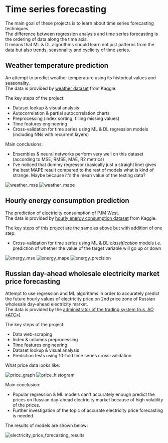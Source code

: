 # Time series forecasting

The main goal of these projects is to learn about time series forecasting techniques.\
The difference between regression analysis and time series forecasting is the ordering of data along the time axis.\
It means that ML & DL algorithms should learn not just patterns from the data but also trends, seasonality and cyclicity of time series.

## Weather temperature prediction

An attempt to predict weather temperature using its historical values and seasonality.\
The data is provided by [weather dataset](https://www.kaggle.com/datasets/muthuj7/weather-dataset) from Kaggle.

The key steps of the project:
* Dataset lookup & visual analysis
* Autocorrelation & partial autocorrelation charts
* Preprocessing (index sorting, filling missing values)
* Time features engineering
* Cross-validation for time series using ML & DL regression models (including NNs with recurrent layers)

Main conclusions:
* Ensembles & neural networks perform very well on this dataset (according to MSE, RMSE, MAE, R2 metrics)
* I've noticed that dummy regressor (basically just a straight line) gives the best MAPE result compared to the rest of models what is kind of strange. Maybe because it's the mean value of the testing data?

![weather_mse](weather_mse.png)
![weather_mape](weather_mape.png)

## Hourly energy consumption prediction

The prediction of electricity consumption of PJM West.\
The data is provided by [hourly energy consumption dataset](https://www.kaggle.com/datasets/robikscube/hourly-energy-consumption) from Kaggle.

The key steps of this project are the same as above but with addition of one step:
* Cross-validation for time series using ML & DL *classification* models i.e. prediction of whether the value of the target variable will go up or down

![energy_mse](energy_mse.png)
![energy_mape](energy_mape.png)
![energy_precision](energy_precision.png)

## Russian day-ahead wholesale electricity market price forecasting

Attempt to use regression and ML algorithms in order to accurately predict the future hourly values of electricity price on 2nd price zone of Russian wholesale day-ahead electricity market.\
The data is provided by the [administrator of the trading system (rus. АО «АТС»)](https://www.atsenergo.ru/results/rsv/index?zone=1)

The key steps of the project:
* Data web-scraping
* Index & columns preprocessing
* Time features engineering
* Dataset lookup & visual analysis
* Prediction tests using 10-fold time series cross-validation

What price data looks like:

![price_graph](price_graph.png)
![price_histogram](price_histogram.png)

Main conclusion:
* Popular regression & ML models can't accurately enough predict the prices on Russian day-ahead electricity market because of high volatility of the prices. 
* Further investigation of the topic of accurate electricity price forecasting is needed.

The results of models are shown below:

![electricity_price_forecasting_results](electricity_price_forecasting_results.png)
